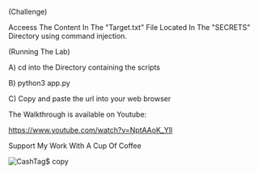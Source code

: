 (Challenge)

 Acceess The Content In The "Target.txt" File Located In The "SECRETS" Directory using command injection.

(Running The Lab)

 A) cd into the Directory containing the scripts
 
 B) python3 app.py
 
 C) Copy and paste the url into your web browser
 
 The Walkthrough is available on Youtube:

 https://www.youtube.com/watch?v=NptAAoK_YlI
    
 Support My Work With A Cup Of Coffee

![CashTag$ copy](https://github.com/Invader00100100/Command-Injection-Lab/assets/102438675/8d0ea1da-bba7-44a5-84c9-2738fdd70444)

